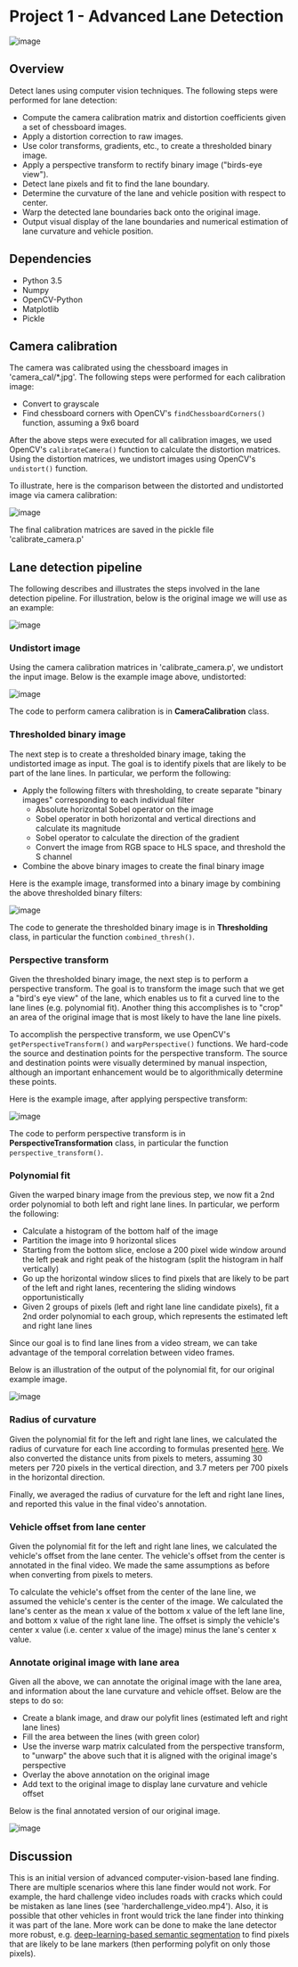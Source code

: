 # Project 1 - Advanced Lane Detection

![image](https://user-images.githubusercontent.com/40880896/120982233-179b2f00-c796-11eb-8fe8-12b68f4c24fc.png)

## Overview
Detect lanes using computer vision techniques. 
The following steps were performed for lane detection:

* Compute the camera calibration matrix and distortion coefficients given a set of chessboard images.
* Apply a distortion correction to raw images.
* Use color transforms, gradients, etc., to create a thresholded binary image.
* Apply a perspective transform to rectify binary image ("birds-eye view").
* Detect lane pixels and fit to find the lane boundary.
* Determine the curvature of the lane and vehicle position with respect to center.
* Warp the detected lane boundaries back onto the original image.
* Output visual display of the lane boundaries and numerical estimation of lane curvature and vehicle position.

## Dependencies
* Python 3.5
* Numpy
* OpenCV-Python
* Matplotlib
* Pickle

## Camera calibration
The camera was calibrated using the chessboard images in 'camera_cal/*.jpg'. The following steps were performed for each calibration image:

* Convert to grayscale
* Find chessboard corners with OpenCV's `findChessboardCorners()` function, assuming a 9x6 board

After the above steps were executed for all calibration images, we used OpenCV's `calibrateCamera()` function to calculate the distortion matrices. Using the distortion matrices, we undistort images using OpenCV's `undistort()` function.

To illustrate, here is the comparison between the distorted and undistorted image via camera calibration:

![image](https://user-images.githubusercontent.com/40880896/120970998-c84f0180-c789-11eb-8fcd-35cec5702a18.png)

The final calibration matrices are saved in the pickle file 'calibrate_camera.p'

## Lane detection pipeline
The following describes and illustrates the steps involved in the lane detection pipeline. For illustration, below is the original image we will use as an example:

![image](https://user-images.githubusercontent.com/40880896/120971186-fa606380-c789-11eb-848b-4e1ebc65deae.png)

### Undistort image
Using the camera calibration matrices in 'calibrate_camera.p', we undistort the input image. Below is the example image above, undistorted:

![image](https://user-images.githubusercontent.com/40880896/121215782-ee65c600-c89d-11eb-8160-953797d364b3.png)

The code to perform camera calibration is in **CameraCalibration** class. 

### Thresholded binary image
The next step is to create a thresholded binary image, taking the undistorted image as input. The goal is to identify pixels that are likely to be part of the lane lines. In particular, we perform the following:

* Apply the following filters with thresholding, to create separate "binary images" corresponding to each individual filter
  * Absolute horizontal Sobel operator on the image
  * Sobel operator in both horizontal and vertical directions and calculate its magnitude
  * Sobel operator to calculate the direction of the gradient
  * Convert the image from RGB space to HLS space, and threshold the S channel
* Combine the above binary images to create the final binary image

Here is the example image, transformed into a binary image by combining the above thresholded binary filters:

![image](https://user-images.githubusercontent.com/40880896/121221129-e3616480-c8a2-11eb-8dd4-61d71b9beac3.png)

The code to generate the thresholded binary image is in **Thresholding** class, in particular the function `combined_thresh()`.

### Perspective transform
Given the thresholded binary image, the next step is to perform a perspective transform. The goal is to transform the image such that we get a "bird's eye view" of the lane, which enables us to fit a curved line to the lane lines (e.g. polynomial fit). Another thing this accomplishes is to "crop" an area of the original image that is most likely to have the lane line pixels.

To accomplish the perspective transform, we use OpenCV's `getPerspectiveTransform()` and `warpPerspective()` functions. We hard-code the source and destination points for the perspective transform. The source and destination points were visually determined by manual inspection, although an important enhancement would be to algorithmically determine these points.

Here is the example image, after applying perspective transform:

![image](https://user-images.githubusercontent.com/40880896/121221317-1277d600-c8a3-11eb-86a1-a05aea03266c.png)

The code to perform perspective transform is in **PerspectiveTransformation** class, in particular the function `perspective_transform()`. 

### Polynomial fit
Given the warped binary image from the previous step, we now fit a 2nd order polynomial to both left and right lane lines. In particular, we perform the following:

* Calculate a histogram of the bottom half of the image
* Partition the image into 9 horizontal slices
* Starting from the bottom slice, enclose a 200 pixel wide window around the left peak and right peak of the histogram (split the histogram in half vertically)
* Go up the horizontal window slices to find pixels that are likely to be part of the left and right lanes, recentering the sliding windows opportunistically
* Given 2 groups of pixels (left and right lane line candidate pixels), fit a 2nd order polynomial to each group, which represents the estimated left and right lane lines

Since our goal is to find lane lines from a video stream, we can take advantage of the temporal correlation between video frames.

Below is an illustration of the output of the polynomial fit, for our original example image. 

![image](https://user-images.githubusercontent.com/40880896/121221521-46eb9200-c8a3-11eb-8512-2a0ba4f858a0.png)

### Radius of curvature
Given the polynomial fit for the left and right lane lines, we calculated the radius of curvature for each line according to formulas presented [here](http://www.intmath.com/applications-differentiation/8-radius-curvature.php). We also converted the distance units from pixels to meters, assuming 30 meters per 720 pixels in the vertical direction, and 3.7 meters per 700 pixels in the horizontal direction.

Finally, we averaged the radius of curvature for the left and right lane lines, and reported this value in the final video's annotation.

### Vehicle offset from lane center
Given the polynomial fit for the left and right lane lines, we calculated the vehicle's offset from the lane center. The vehicle's offset from the center is annotated in the final video. We made the same assumptions as before when converting from pixels to meters.

To calculate the vehicle's offset from the center of the lane line, we assumed the vehicle's center is the center of the image. We calculated the lane's center as the mean x value of the bottom x value of the left lane line, and bottom x value of the right lane line. The offset is simply the vehicle's center x value (i.e. center x value of the image) minus the lane's center x value.


### Annotate original image with lane area
Given all the above, we can annotate the original image with the lane area, and information about the lane curvature and vehicle offset. Below are the steps to do so:

* Create a blank image, and draw our polyfit lines (estimated left and right lane lines)
* Fill the area between the lines (with green color)
* Use the inverse warp matrix calculated from the perspective transform, to "unwarp" the above such that it is aligned with the original image's perspective
* Overlay the above annotation on the original image
* Add text to the original image to display lane curvature and vehicle offset

Below is the final annotated version of our original image.

![image](https://user-images.githubusercontent.com/40880896/120981980-d6a31a80-c795-11eb-81e5-abfb0028dbe4.png)

## Discussion
This is an initial version of advanced computer-vision-based lane finding. There are multiple scenarios where this lane finder would not work. For example, the hard challenge video includes roads with cracks which could be mistaken as lane lines (see 'harderchallenge_video.mp4'). Also, it is possible that other vehicles in front would trick the lane finder into thinking it was part of the lane. More work can be done to make the lane detector more robust, e.g. [deep-learning-based semantic segmentation](https://arxiv.org/pdf/1605.06211.pdf) to find pixels that are likely to be lane markers (then performing polyfit on only those pixels).
